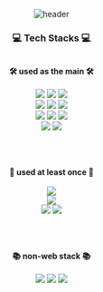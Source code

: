 <div align="center">

![header](https://capsule-render.vercel.app/api?type=waving&color=0:E184FF,100:F37335&height=250&fontSize=80&text=JIHOON%20YOO&descAlign=60&descAlignY=55&fontAlignY=40&fontColor=ffffff)
<br/>

<div align="center">
    <h3>💻 Tech Stacks 💻</h3>
<br/>

<div align="center">
  <strong>🛠 used as the main 🛠</strong>
  <br/><br/>
  <img src="https://img.shields.io/badge/HTML-E34F26?style=flat-square&logo=HTML5&logoColor=white"/>
  <img src="https://img.shields.io/badge/CSS-1572B6?style=flat-square&logo=CSS3&logoColor=white"/>
  <img src="https://img.shields.io/badge/Sass-CC6699?style=flat-square&logo=Sass&logoColor=white"/>
  <br />
  <img src="https://img.shields.io/badge/JavaScript-F7DF1E?style=flat-square&logo=javascript&logoColor=white"/>
  <img src="https://img.shields.io/badge/TypeScript-3178C6?style=flat-square&logo=typescript&logoColor=white"/>
  <img src="https://img.shields.io/badge/React-61DAFB?style=flat-square&logo=React&logoColor=white"/>
  <br />
  <img src="https://img.shields.io/badge/Node.js-339933?style=flat-square&logo=Node.js&logoColor=white"/>
  <img src="https://img.shields.io/badge/MySQL-4479A1?style=flat-square&logo=MySQL&logoColor=white"/>
  <img src="https://img.shields.io/badge/express-000000?style=flat-square&logo=Express&logoColor=white"/>
  <br />
  <img src="https://img.shields.io/badge/Git-F05032?style=flat-square&logo=Git&logoColor=white"/>
  <img src="https://img.shields.io/badge/GitHub-181717?style=flat-square&logo=GitHub&logoColor=white"/>

<br/><br/>

<div align="center">
  <strong>📖 used at least once 📖</strong>
  <br/><br/>
  <img src="https://img.shields.io/badge/styled--components-DB7093?style=flat-square&logo=styled-components&logoColor=white"/>
  <br />
  <img src="https://img.shields.io/badge/Next.js-000000?style=flat-square&logo=Next.js&logoColor=white"/>
  <br />
  <img src="https://img.shields.io/badge/Naver_Cloud_Platform-03C75A?style=flat-square&logo=Naver&logoColor=white">
  <img src="https://img.shields.io/badge/Vercel-000000?style=flat-square&logo=Vercel&logoColor=white"/>

<br/><br/>

<div align="center">
  <strong>📚 non-web stack 📚</strong>
  <br/><br/>
  <img src="https://img.shields.io/badge/Python-3776AB?style=flat-square&logo=Python&logoColor=white"/>
  <img src="https://img.shields.io/badge/PyTorch-EE4C2C?style=flat-square&logo=PyTorch&logoColor=white"/>
  <img src="https://img.shields.io/badge/C++-00599C?style=flat-square&logo=c%2B%2B&logoColor=white">
